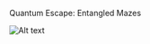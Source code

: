 Quantum Escape: Entangled Mazes

![Alt text](https://example.com/path/to/image.png](https://github.com/AbdulSami-Sultan/Quantum-Escape-Entangled-Mazes/blob/main/demoSS.png))

